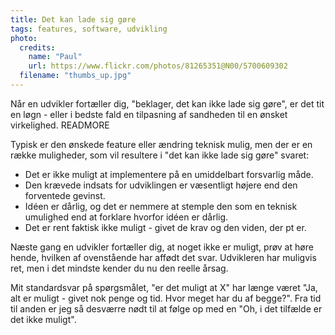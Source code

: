 ```yaml
---
title: Det kan lade sig gøre
tags: features, software, udvikling
photo:
  credits:
    name: "Paul"
    url: https://www.flickr.com/photos/81265351@N00/5700609302
  filename: "thumbs_up.jpg"
---
```


Når en udvikler fortæller dig, "beklager, det kan ikke lade sig gøre", er det tit en løgn - eller i bedste fald en tilpasning af sandheden til en ønsket virkelighed.
READMORE

Typisk er den ønskede feature eller ændring teknisk mulig, men der er en række muligheder, som vil resultere i "det kan ikke lade sig gøre" svaret:

* Det er ikke muligt at implementere på en umiddelbart forsvarlig måde.
* Den krævede indsats for udviklingen er væsentligt højere end den forventede gevinst.
* Idéen er dårlig, og det er nemmere at stemple den som en teknisk umulighed end at forklare hvorfor idéen er dårlig.
* Det er rent faktisk ikke muligt - givet de krav og den viden, der pt er.

Næste gang en udvikler fortæller dig, at noget ikke er muligt, prøv at høre hende, hvilken af ovenstående har affødt det svar. Udvikleren har muligvis ret, men i det mindste kender du nu den reelle årsag.

Mit standardsvar på spørgsmålet, "er det muligt at X" har længe været "Ja, alt er muligt - givet nok penge og tid. Hvor meget har du af begge?". Fra tid til anden er jeg så desværre nødt til at følge op med en "Oh, i det tilfælde er det ikke muligt".
